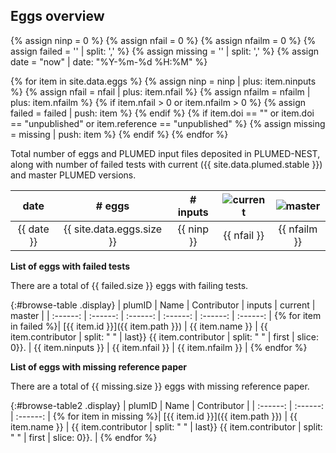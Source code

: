 Eggs overview
-----------------------------

{% assign ninp   = 0 %}
{% assign nfail  = 0 %}
{% assign nfailm = 0 %}
{% assign failed = ''  | split: ',' %}
{% assign missing = '' | split: ',' %}
{% assign date = "now" | date: "%Y-%m-%d %H:%M" %}

{% for item in site.data.eggs %}
   {% assign ninp   = ninp   | plus: item.ninputs %}
   {% assign nfail  = nfail  | plus: item.nfail %}
   {% assign nfailm = nfailm | plus: item.nfailm %}
   {% if item.nfail > 0 or item.nfailm > 0 %}
     {% assign failed = failed | push: item %}
   {% endif %}
   {% if item.doi == "" or item.doi == "unpublished" or item.reference == "unpublished" %}
     {% assign missing = missing | push: item %}
   {% endif %}
{% endfor %}

Total number of eggs and PLUMED input files deposited in PLUMED-NEST, along with number of failed tests
with current ({{ site.data.plumed.stable }}) and master PLUMED versions.

|   date   |  # eggs | # inputs | ![current](https://img.shields.io/badge/current-failed-red.svg) | ![master](https://img.shields.io/badge/master-failed-red.svg) |
| :------: |  :------:  |  :------:  | :------:  | :------:  |
|  {{ date }} | {{ site.data.eggs.size }} | {{ ninp }} | {{ nfail }} | {{ nfailm }} |


__List of eggs with failed tests__

There are a total of {{ failed.size }} eggs with failing tests.

{:#browse-table .display}
| plumID | Name | Contributor | inputs | current | master |
| :------: |  :------:  |  :------: | :------: | :------:  | :------: |
{% for item in failed %}| [{{ item.id }}]({{ item.path }}) | {{ item.name }} | {{ item.contributor | split: " " | last}} {{ item.contributor | split: " " | first | slice: 0}}. | {{ item.ninputs }} | {{ item.nfail }} | {{ item.nfailm }} |
{% endfor %}

__List of eggs with missing reference paper__

There are a total of {{ missing.size }} eggs with missing reference paper.

{:#browse-table2 .display}
| plumID | Name | Contributor |
| :------: |  :------:  |  :------: |
{% for item in missing %}| [{{ item.id }}]({{ item.path }}) | {{ item.name }} | {{ item.contributor | split: " " | last}} {{ item.contributor | split: " " | first | slice: 0}}. |
{% endfor %}

<script>
$(document).ready(function() {
var table = $('#browse-table').DataTable({
  "dom": '<"search"f><"top"il>rt<"bottom"Bp><"clear">',
  language: { search: '', searchPlaceholder: "Search project..." },
  buttons: [
        'copy', 'excel', 'pdf'
  ],
  "order": [[ 0, "desc" ]]
  });
$('#browse-table-searchbar').keyup(function () {
  table.search( this.value ).draw();
  });
});
</script>
   
<script>
$(document).ready(function() {
var table = $('#browse-table2').DataTable({
  "dom": '<"search"f><"top"il>rt<"bottom"Bp><"clear">',
  language: { search: '', searchPlaceholder: "Search project..." },
  buttons: [
        'copy', 'excel', 'pdf'
  ],
  "order": [[ 0, "desc" ]]
  });
$('#browse-table2-searchbar').keyup(function () {
  table.search( this.value ).draw();
  });
});
</script>

